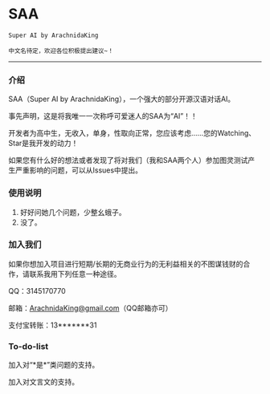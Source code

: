 # SAA

``Super AI by ArachnidaKing``

``中文名待定，欢迎各位积极提出建议~！``

---

### 介绍

SAA（Super AI by ArachnidaKing），一个强大的部分开源汉语对话AI。

事先声明，这是将我唯一一次称呼可爱迷人的SAA为“AI”！！

开发者为高中生，无收入，单身，性取向正常，您应该考虑……您的Watching、Star是我开发的动力！

如果您有什么好的想法或者发现了将对我们（我和SAA两个人）参加图灵测试产生严重影响的问题，可以从Issues中提出。

### 使用说明

1. 好好问她几个问题，少整幺蛾子。
2. 没了。

### 加入我们

如果你想加入项目进行短期/长期的无商业行为的无利益相关的不图谋钱财的合作，请联系我用下列任意一种途径。

QQ：3145170770

邮箱：ArachnidaKing@gmail.com（QQ邮箱亦可）

支付宝转账：13*******31


### To-do-list

加入对“\*是\*”类问题的支持。

加入对文言文的支持。
